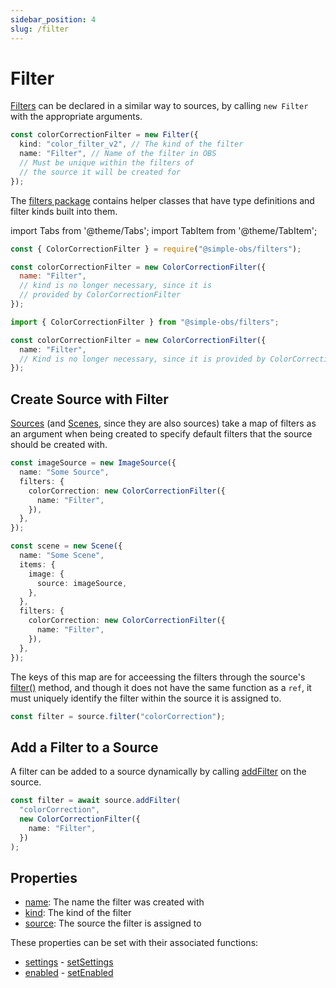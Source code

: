 ```yaml
---
sidebar_position: 4
slug: /filter
---
```


# Filter

[Filters](/api/core/class/Filter) can be declared in a similar way to sources, by calling `new Filter` with the appropriate arguments.

```ts
const colorCorrectionFilter = new Filter({
  kind: "color_filter_v2", // The kind of the filter
  name: "Filter", // Name of the filter in OBS
  // Must be unique within the filters of
  // the source it will be created for
});
```

The [filters package](/api/filters) contains helper classes that have type definitions and filter kinds built into them.

import Tabs from '@theme/Tabs';
import TabItem from '@theme/TabItem';

<Tabs groupId="package-managers">
<TabItem value="commonjs" label="NodeJS">

```js
const { ColorCorrectionFilter } = require("@simple-obs/filters");

const colorCorrectionFilter = new ColorCorrectionFilter({
  name: "Filter",
  // kind is no longer necessary, since it is
  // provided by ColorCorrectionFilter
});
```

</TabItem>
<TabItem value="es6" label="Browser/TypeScript">

```ts
import { ColorCorrectionFilter } from "@simple-obs/filters";

const colorCorrectionFilter = new ColorCorrectionFilter({
  name: "Filter",
  // Kind is no longer necessary, since it is provided by ColorCorrectionFilter
});
```

</TabItem>
</Tabs>

## Create Source with Filter

[Sources](/api/core/class/Source) (and [Scenes](/api/core/class/Source), since they are also sources) take a map of filters as an argument when being created to specify default filters that the source should be created with.

```ts
const imageSource = new ImageSource({
  name: "Some Source",
  filters: {
    colorCorrection: new ColorCorrectionFilter({
      name: "Filter",
    }),
  },
});

const scene = new Scene({
  name: "Some Scene",
  items: {
    image: {
      source: imageSource,
    },
  },
  filters: {
    colorCorrection: new ColorCorrectionFilter({
      name: "Filter",
    }),
  },
});
```

The keys of this map are for acceessing the filters through the source's [filter()](/api/core/class/Source#filter) method, and though it does not have the same function as a `ref`, it must uniquely identify the filter within the source it is assigned to.

```ts
const filter = source.filter("colorCorrection");
```

## Add a Filter to a Source

A filter can be added to a source dynamically by calling [addFilter](/api/core/class/Source#addFilter) on the source.

```ts
const filter = await source.addFilter(
  "colorCorrection",
  new ColorCorrectionFilter({
    name: "Filter",
  })
);
```

## Properties

- [name](/api/core/class/Filter#name): The name the filter was created with
- [kind](/api/core/class/Filter#kind): The kind of the filter
- [source](/api/core/class/Filter#source): The source the filter is assigned to

These properties can be set with their associated functions:

- [settings](/api/core/class/Source#settings) - [setSettings](/api/core/class/Filter#setSettings)
- [enabled](/api/core/class/Filter#enabled) - [setEnabled](/api/core/class/Filter#setEnabled)